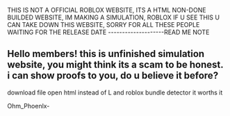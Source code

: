 THIS IS NOT A OFFICIAL ROBLOX WEBSITE, ITS A HTML NON-DONE BUILDED WEBSITE, IM MAKING A SIMULATION, ROBLOX IF U SEE THIS U CAN TAKE DOWN THIS WEBSITE,
SORRY FOR ALL THESE PEOPLE WAITING FOR THE RELEASE DATE
--------------------READ ME NOTE

Hello members! this is unfinished simulation website, you might think its a scam to be honest.
i can show proofs to you, do u believe it before?
------------------
download file
open html instead of L and roblox bundle detector
it worths it

Ohm_Phoenlx-
